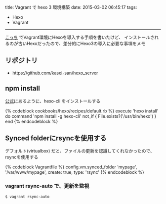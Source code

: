 title: Vagrant で hexo 3 環境構築
date: 2015-03-02 06:45:17
tags:
- Hexo
- Vagrant
---

[こっち](http://qiita.com/kasei-san/items/55b075b302c6c7793396) でVagrant環境にHexoを導入する手順を書いたけど、
インストールされるのが古いHexoだったので、差分的にHexo3の導入に必要な事項をメモ

<!-- more -->

## リポジトリ

- https://github.com/kasei-san/hexo_server

## npm install

[公式](http://hexo.io/)にあるように、hexo-cli をインストールする

{% codeblock cookbooks/hexo/recipes/default.rb %}
execute 'hexo install' do
  command 'npm install -g hexo-cli'
  not_if { File.exists?('/usr/bin/hexo') }
end
{% endcodeblock %}

## Synced folderにrsyncを使用する

デフォルト(virtualbox) だと、ファイルの更新を認識してくれなかったので、rsyncを使用する

{% codeblock Vagrantfile %}
  config.vm.synced_folder 'mypage', '/var/www/mypage',
    create: true,
    type: 'rsync'
{% endcodeblock %}

### vagrant rsync-auto で、更新を監視

```sh-session
$ vagrant rsync-auto
```
